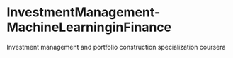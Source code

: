 # InvestmentManagement-MachineLearninginFinance
Investment management and portfolio construction specialization coursera
